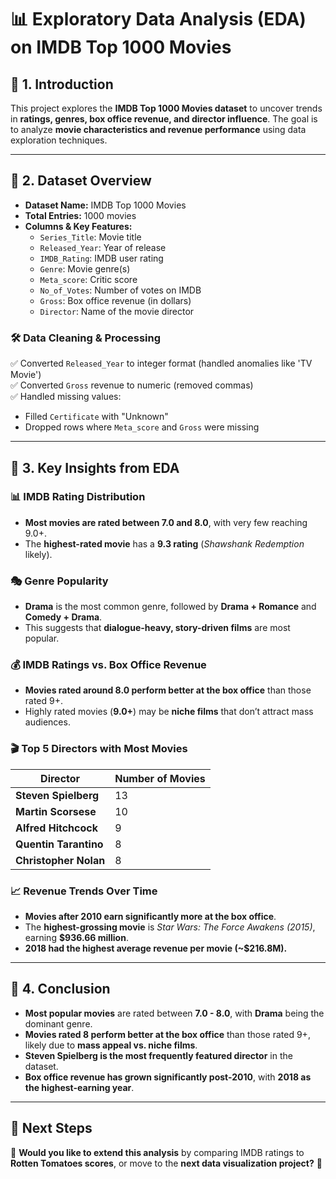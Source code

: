 # 📊 Exploratory Data Analysis (EDA) on IMDB Top 1000 Movies

## 📌 **1. Introduction**
This project explores the **IMDB Top 1000 Movies dataset** to uncover trends in **ratings, genres, box office revenue, and director influence**. The goal is to analyze **movie characteristics and revenue performance** using data exploration techniques.

---

## 📌 **2. Dataset Overview**
- **Dataset Name:** IMDB Top 1000 Movies
- **Total Entries:** 1000 movies
- **Columns & Key Features:**
  - `Series_Title`: Movie title
  - `Released_Year`: Year of release
  - `IMDB_Rating`: IMDB user rating
  - `Genre`: Movie genre(s)
  - `Meta_score`: Critic score
  - `No_of_Votes`: Number of votes on IMDB
  - `Gross`: Box office revenue (in dollars)
  - `Director`: Name of the movie director
  
### **🛠 Data Cleaning & Processing**
✅ Converted `Released_Year` to integer format (handled anomalies like 'TV Movie')  
✅ Converted `Gross` revenue to numeric (removed commas)  
✅ Handled missing values:
   - Filled `Certificate` with "Unknown"
   - Dropped rows where `Meta_score` and `Gross` were missing  

---

## 📌 **3. Key Insights from EDA**

### **📊 IMDB Rating Distribution**
- **Most movies are rated between 7.0 and 8.0**, with very few reaching 9.0+.
- The **highest-rated movie** has a **9.3 rating** (*Shawshank Redemption* likely).

### **🎭 Genre Popularity**
- **Drama** is the most common genre, followed by **Drama + Romance** and **Comedy + Drama**.
- This suggests that **dialogue-heavy, story-driven films** are most popular.

### **💰 IMDB Ratings vs. Box Office Revenue**
- **Movies rated around 8.0 perform better at the box office** than those rated 9+.
- Highly rated movies (**9.0+**) may be **niche films** that don’t attract mass audiences.

### **🎬 Top 5 Directors with Most Movies**
| Director              | Number of Movies |
|----------------------|----------------|
| **Steven Spielberg**  | 13 |
| **Martin Scorsese**   | 10 |
| **Alfred Hitchcock**  | 9 |
| **Quentin Tarantino** | 8 |
| **Christopher Nolan** | 8 |

### **📈 Revenue Trends Over Time**
- **Movies after 2010 earn significantly more at the box office**.
- The **highest-grossing movie** is *Star Wars: The Force Awakens (2015)*, earning **$936.66 million**.
- **2018 had the highest average revenue per movie (~$216.8M).**

---

## 📌 **4. Conclusion**
- **Most popular movies** are rated between **7.0 - 8.0**, with **Drama** being the dominant genre.
- **Movies rated 8 perform better at the box office** than those rated 9+, likely due to **mass appeal vs. niche films**.
- **Steven Spielberg is the most frequently featured director** in the dataset.
- **Box office revenue has grown significantly post-2010**, with **2018 as the highest-earning year**.

---

## 📌 **Next Steps**
📌 **Would you like to extend this analysis** by comparing IMDB ratings to **Rotten Tomatoes scores**, or move to the **next data visualization project?** 🚀


